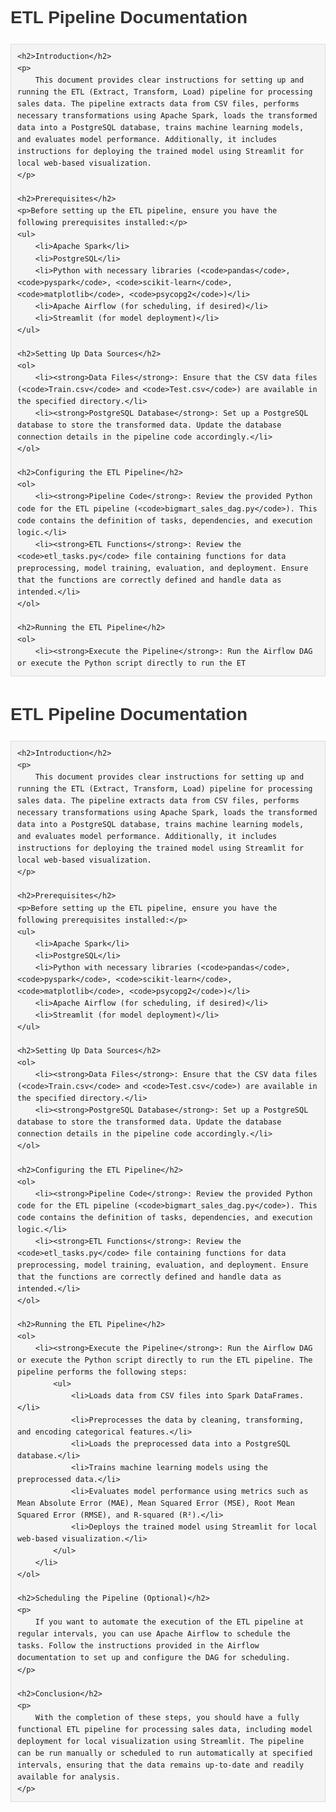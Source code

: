 <!DOCTYPE html>
<html lang="en">
<head>
    <meta charset="UTF-8">
    <meta name="viewport" content="width=device-width, initial-scale=1.0">
    <title>ETL Pipeline Documentation</title>
    <style>
        body {
            font-family: Arial, sans-serif;
            line-height: 1.6;
        }
        h1, h2, h3 {
            color: #333;
        }
        pre {
            background: #f4f4f4;
            padding: 10px;
            border: 1px solid #ddd;
            overflow-x: auto;
        }
    </style>
</head>
<body>
    <h1>ETL Pipeline Documentation</h1>

    <h2>Introduction</h2>
    <p>
        This document provides clear instructions for setting up and running the ETL (Extract, Transform, Load) pipeline for processing sales data. The pipeline extracts data from CSV files, performs necessary transformations using Apache Spark, loads the transformed data into a PostgreSQL database, trains machine learning models, and evaluates model performance. Additionally, it includes instructions for deploying the trained model using Streamlit for local web-based visualization.
    </p>

    <h2>Prerequisites</h2>
    <p>Before setting up the ETL pipeline, ensure you have the following prerequisites installed:</p>
    <ul>
        <li>Apache Spark</li>
        <li>PostgreSQL</li>
        <li>Python with necessary libraries (<code>pandas</code>, <code>pyspark</code>, <code>scikit-learn</code>, <code>matplotlib</code>, <code>psycopg2</code>)</li>
        <li>Apache Airflow (for scheduling, if desired)</li>
        <li>Streamlit (for model deployment)</li>
    </ul>

    <h2>Setting Up Data Sources</h2>
    <ol>
        <li><strong>Data Files</strong>: Ensure that the CSV data files (<code>Train.csv</code> and <code>Test.csv</code>) are available in the specified directory.</li>
        <li><strong>PostgreSQL Database</strong>: Set up a PostgreSQL database to store the transformed data. Update the database connection details in the pipeline code accordingly.</li>
    </ol>

    <h2>Configuring the ETL Pipeline</h2>
    <ol>
        <li><strong>Pipeline Code</strong>: Review the provided Python code for the ETL pipeline (<code>bigmart_sales_dag.py</code>). This code contains the definition of tasks, dependencies, and execution logic.</li>
        <li><strong>ETL Functions</strong>: Review the <code>etl_tasks.py</code> file containing functions for data preprocessing, model training, evaluation, and deployment. Ensure that the functions are correctly defined and handle data as intended.</li>
    </ol>

    <h2>Running the ETL Pipeline</h2>
    <ol>
        <li><strong>Execute the Pipeline</strong>: Run the Airflow DAG or execute the Python script directly to run the ET
<!DOCTYPE html>
<html lang="en">
<head>
    <meta charset="UTF-8">
    <meta name="viewport" content="width=device-width, initial-scale=1.0">
    <title>ETL Pipeline Documentation</title>
    <style>
        body {
            font-family: Arial, sans-serif;
            line-height: 1.6;
            padding: 20px;
        }
        h1, h2, h3 {
            color: #333;
        }
        pre {
            background: #f4f4f4;
            padding: 10px;
            border: 1px solid #ddd;
            overflow-x: auto;
        }
    </style>
</head>
<body>
    <h1>ETL Pipeline Documentation</h1>

    <h2>Introduction</h2>
    <p>
        This document provides clear instructions for setting up and running the ETL (Extract, Transform, Load) pipeline for processing sales data. The pipeline extracts data from CSV files, performs necessary transformations using Apache Spark, loads the transformed data into a PostgreSQL database, trains machine learning models, and evaluates model performance. Additionally, it includes instructions for deploying the trained model using Streamlit for local web-based visualization.
    </p>

    <h2>Prerequisites</h2>
    <p>Before setting up the ETL pipeline, ensure you have the following prerequisites installed:</p>
    <ul>
        <li>Apache Spark</li>
        <li>PostgreSQL</li>
        <li>Python with necessary libraries (<code>pandas</code>, <code>pyspark</code>, <code>scikit-learn</code>, <code>matplotlib</code>, <code>psycopg2</code>)</li>
        <li>Apache Airflow (for scheduling, if desired)</li>
        <li>Streamlit (for model deployment)</li>
    </ul>

    <h2>Setting Up Data Sources</h2>
    <ol>
        <li><strong>Data Files</strong>: Ensure that the CSV data files (<code>Train.csv</code> and <code>Test.csv</code>) are available in the specified directory.</li>
        <li><strong>PostgreSQL Database</strong>: Set up a PostgreSQL database to store the transformed data. Update the database connection details in the pipeline code accordingly.</li>
    </ol>

    <h2>Configuring the ETL Pipeline</h2>
    <ol>
        <li><strong>Pipeline Code</strong>: Review the provided Python code for the ETL pipeline (<code>bigmart_sales_dag.py</code>). This code contains the definition of tasks, dependencies, and execution logic.</li>
        <li><strong>ETL Functions</strong>: Review the <code>etl_tasks.py</code> file containing functions for data preprocessing, model training, evaluation, and deployment. Ensure that the functions are correctly defined and handle data as intended.</li>
    </ol>

    <h2>Running the ETL Pipeline</h2>
    <ol>
        <li><strong>Execute the Pipeline</strong>: Run the Airflow DAG or execute the Python script directly to run the ETL pipeline. The pipeline performs the following steps:
            <ul>
                <li>Loads data from CSV files into Spark DataFrames.</li>
                <li>Preprocesses the data by cleaning, transforming, and encoding categorical features.</li>
                <li>Loads the preprocessed data into a PostgreSQL database.</li>
                <li>Trains machine learning models using the preprocessed data.</li>
                <li>Evaluates model performance using metrics such as Mean Absolute Error (MAE), Mean Squared Error (MSE), Root Mean Squared Error (RMSE), and R-squared (R²).</li>
                <li>Deploys the trained model using Streamlit for local web-based visualization.</li>
            </ul>
        </li>
    </ol>

    <h2>Scheduling the Pipeline (Optional)</h2>
    <p>
        If you want to automate the execution of the ETL pipeline at regular intervals, you can use Apache Airflow to schedule the tasks. Follow the instructions provided in the Airflow documentation to set up and configure the DAG for scheduling.
    </p>

    <h2>Conclusion</h2>
    <p>
        With the completion of these steps, you should have a fully functional ETL pipeline for processing sales data, including model deployment for local visualization using Streamlit. The pipeline can be run manually or scheduled to run automatically at specified intervals, ensuring that the data remains up-to-date and readily available for analysis.
    </p>
</body>
</html>
